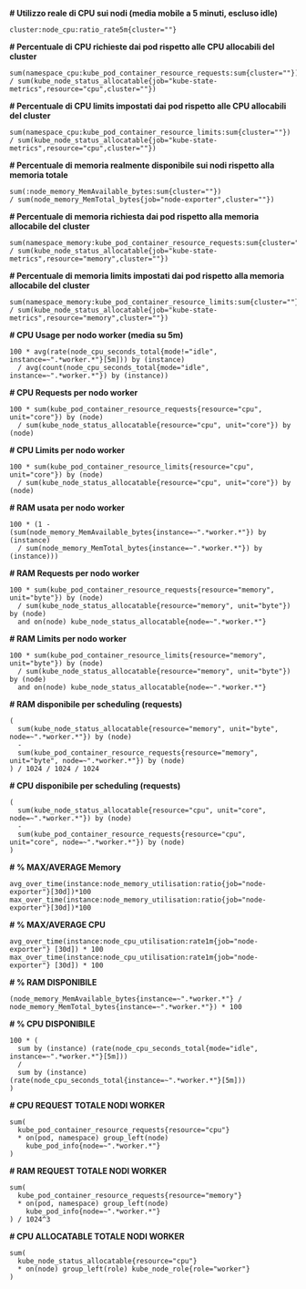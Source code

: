 
**# Utilizzo reale di CPU sui nodi (media mobile a 5 minuti, escluso idle)**
```
cluster:node_cpu:ratio_rate5m{cluster=""}
```

**# Percentuale di CPU richieste dai pod rispetto alle CPU allocabili del cluster**
```
sum(namespace_cpu:kube_pod_container_resource_requests:sum{cluster=""}) 
/ sum(kube_node_status_allocatable{job="kube-state-metrics",resource="cpu",cluster=""})
```

**# Percentuale di CPU limits impostati dai pod rispetto alle CPU allocabili del cluster**
```
sum(namespace_cpu:kube_pod_container_resource_limits:sum{cluster=""}) 
/ sum(kube_node_status_allocatable{job="kube-state-metrics",resource="cpu",cluster=""})
```

**# Percentuale di memoria realmente disponibile sui nodi rispetto alla memoria totale**
```
sum(:node_memory_MemAvailable_bytes:sum{cluster=""}) 
/ sum(node_memory_MemTotal_bytes{job="node-exporter",cluster=""})
```

**# Percentuale di memoria richiesta dai pod rispetto alla memoria allocabile del cluster**
```
sum(namespace_memory:kube_pod_container_resource_requests:sum{cluster=""}) 
/ sum(kube_node_status_allocatable{job="kube-state-metrics",resource="memory",cluster=""})
```

**# Percentuale di memoria limits impostati dai pod rispetto alla memoria allocabile del cluster**
```
sum(namespace_memory:kube_pod_container_resource_limits:sum{cluster=""}) 
/ sum(kube_node_status_allocatable{job="kube-state-metrics",resource="memory",cluster=""})
```

**# CPU Usage per nodo worker (media su 5m)**
```
100 * avg(rate(node_cpu_seconds_total{mode!="idle", instance=~".*worker.*"}[5m])) by (instance)
  / avg(count(node_cpu_seconds_total{mode="idle", instance=~".*worker.*"}) by (instance))
```

**# CPU Requests per nodo worker**
```
100 * sum(kube_pod_container_resource_requests{resource="cpu", unit="core"}) by (node)
  / sum(kube_node_status_allocatable{resource="cpu", unit="core"}) by (node)
```

**# CPU Limits per nodo worker**
```
100 * sum(kube_pod_container_resource_limits{resource="cpu", unit="core"}) by (node)
  / sum(kube_node_status_allocatable{resource="cpu", unit="core"}) by (node)
```

**# RAM usata per nodo worker**
```
100 * (1 - (sum(node_memory_MemAvailable_bytes{instance=~".*worker.*"}) by (instance)
  / sum(node_memory_MemTotal_bytes{instance=~".*worker.*"}) by (instance)))
```

**# RAM Requests per nodo worker**
```
100 * sum(kube_pod_container_resource_requests{resource="memory", unit="byte"}) by (node)
  / sum(kube_node_status_allocatable{resource="memory", unit="byte"}) by (node)
  and on(node) kube_node_status_allocatable{node=~".*worker.*"}
```

**# RAM Limits per nodo worker**
```
100 * sum(kube_pod_container_resource_limits{resource="memory", unit="byte"}) by (node)
  / sum(kube_node_status_allocatable{resource="memory", unit="byte"}) by (node)
  and on(node) kube_node_status_allocatable{node=~".*worker.*"}
```

**# RAM disponibile per scheduling (requests)**
```
(
  sum(kube_node_status_allocatable{resource="memory", unit="byte", node=~".*worker.*"}) by (node)
  -
  sum(kube_pod_container_resource_requests{resource="memory", unit="byte", node=~".*worker.*"}) by (node)
) / 1024 / 1024 / 1024
```

**# CPU disponibile per scheduling (requests)**
```
(
  sum(kube_node_status_allocatable{resource="cpu", unit="core", node=~".*worker.*"}) by (node)
  -
  sum(kube_pod_container_resource_requests{resource="cpu", unit="core", node=~".*worker.*"}) by (node)
)
```

**# % MAX/AVERAGE Memory**
```
avg_over_time(instance:node_memory_utilisation:ratio{job="node-exporter"}[30d])*100
max_over_time(instance:node_memory_utilisation:ratio{job="node-exporter"}[30d])*100
```

**# % MAX/AVERAGE CPU**
```
avg_over_time(instance:node_cpu_utilisation:rate1m{job="node-exporter"} [30d]) * 100
max_over_time(instance:node_cpu_utilisation:rate1m{job="node-exporter"} [30d]) * 100
```

**# % RAM DISPONIBILE**
```
(node_memory_MemAvailable_bytes{instance=~".*worker.*"} / node_memory_MemTotal_bytes{instance=~".*worker.*"}) * 100
```

**# % CPU DISPONIBILE**
```
100 * (
  sum by (instance) (rate(node_cpu_seconds_total{mode="idle", instance=~".*worker.*"}[5m]))
  /
  sum by (instance) (rate(node_cpu_seconds_total{instance=~".*worker.*"}[5m]))
)
```

**# CPU REQUEST TOTALE NODI WORKER**
```
sum(
  kube_pod_container_resource_requests{resource="cpu"}
  * on(pod, namespace) group_left(node)
    kube_pod_info{node=~".*worker.*"}
)
```

**# RAM REQUEST TOTALE NODI WORKER**
```
sum(
  kube_pod_container_resource_requests{resource="memory"}
  * on(pod, namespace) group_left(node)
    kube_pod_info{node=~".*worker.*"}
) / 1024^3
```

**# CPU ALLOCATABLE TOTALE NODI WORKER**
```
sum(
  kube_node_status_allocatable{resource="cpu"} 
  * on(node) group_left(role) kube_node_role{role="worker"}
)
```
